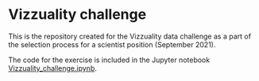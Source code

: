 # Vizzuality challenge

This is the repository created for the Vizzuality data challenge as a part of the selection process for a scientist position (September 2021).  
  
The code for the exercise is included in the Jupyter notebook [Vizzuality_challenge.ipynb](https://github.com/AngelArcones/Vizzuality_challenge/blob/main/Vizzuality_challenge.ipynb).
